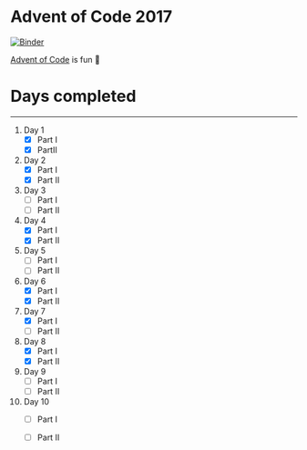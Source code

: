 Advent of Code 2017
====

[![Binder](https://mybinder.org/badge.svg)](https://mybinder.org/v2/gh/brianspiering/advent_2017/master?filepath=https%3A%2F%2Fgithub.com%2Fbrianspiering%2Fadvent_2017%2Fblob%2Fmaster%2Fday_1.ipynb)

[Advent of Code](http://adventofcode.com/2017) is fun 🤡

# Days completed
-----

1. Day 1
    - [x] Part I  
    - [X] PartII  
1. Day 2
    - [x] Part I  
    - [X] Part II  
1. Day 3
    - [ ] Part I  
    - [ ] Part II  
1. Day 4
    - [x] Part I  
    - [X] Part II  
1. Day 5
    - [ ] Part I  
    - [ ] Part II  
1. Day 6
    - [x] Part I  
    - [X] Part II  
1. Day 7
    - [x] Part I  
    - [ ] Part II  
1. Day 8
    - [x] Part I  
    - [x] Part II  
1. Day 9
    - [ ] Part I  
    - [ ] Part II  
1. Day 10
    - [ ] Part I  
    - [ ] Part II  


